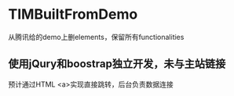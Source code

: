 # TIMBuiltFromDemo

从腾讯给的demo上删elements，保留所有functionalities

## 使用jQury和boostrap独立开发，未与主站链接

预计通过HTML \<a\>实现直接跳转，后台负责数据连接
